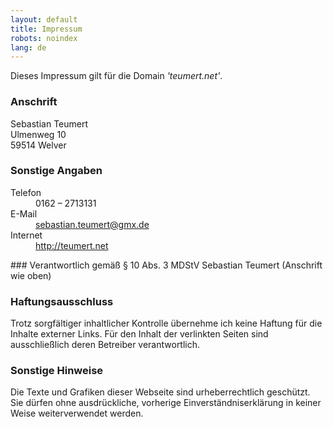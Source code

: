 ```yaml
---
layout: default
title: Impressum
robots: noindex
lang: de
---
```

Dieses Impressum gilt für die Domain _'teumert.net'_.

### Anschrift
Sebastian Teumert 	
Ulmenweg 10 	
59514 Welver 	

### Sonstige Angaben
<dl>
	<dt>Telefon</dt><dd>&#48;&#49;&#54;&#50;&#32;&#8211;&#32;&#50;&#55;&#49;&#51;&#49;&#51;&#49;</dd>
	<dt>E-Mail</dt><dd><a href="mailto:&#115;&#101;&#98;&#97;&#115;&#116;&#105;&#97;&#110;&#46;&#116;&#101;&#117;&#109;&#101;&#114;&#116;&#64;&#103;&#109;&#120;&#46;&#100;&#101;">
	&#115;&#101;&#98;&#97;&#115;&#116;&#105;&#97;&#110;&#46;&#116;&#101;&#117;&#109;&#101;&#114;&#116;&#64;&#103;&#109;&#120;&#46;&#100;&#101;</a></dd>
	<dt>Internet</dt><dd><a href="/index.html">http://teumert.net</a></dd>
</dl>
### Verantwortlich gemäß § 10 Abs. 3 MDStV
Sebastian Teumert (Anschrift wie oben)

### Haftungsausschluss
Trotz sorgfältiger inhaltlicher Kontrolle übernehme ich keine Haftung für die 
Inhalte externer Links. Für den Inhalt der verlinkten Seiten sind ausschließlich
deren Betreiber verantwortlich.

### Sonstige Hinweise
Die Texte und Grafiken dieser Webseite sind urheberrechtlich geschützt. Sie
dürfen ohne ausdrückliche, vorherige Einverständniserklärung in keiner Weise 
weiterverwendet werden.
